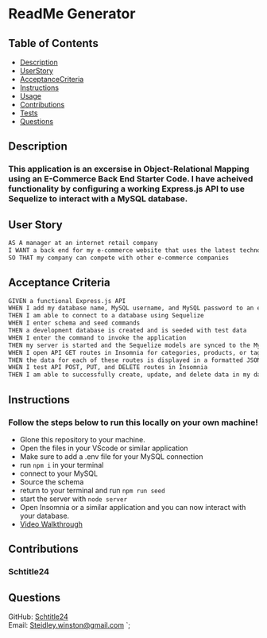 # ReadMe Generator

## Table of Contents
- [Description](#Description)
- [UserStory](#UserStory)
- [AcceptanceCriteria](#AcceptanceCriteria)
- [Instructions](#Instructions)
- [Usage](#Usage)
- [Contributions](#Contributions)
- [Tests](#Tests)
- [Questions](#Questions)


## <a name="Description"></a>Description
  ### This application is an excersise in Object-Relational Mapping using an E-Commerce Back End Starter Code. I have acheived functionality by configuring a working Express.js API to use Sequelize to interact with a MySQL database.  

## <a name="UserStory"></a>User Story

```md
AS A manager at an internet retail company
I WANT a back end for my e-commerce website that uses the latest technologies
SO THAT my company can compete with other e-commerce companies
```

## <a name="AcceptanceCriteria"></a>Acceptance Criteria

```md
GIVEN a functional Express.js API
WHEN I add my database name, MySQL username, and MySQL password to an environment variable file
THEN I am able to connect to a database using Sequelize
WHEN I enter schema and seed commands
THEN a development database is created and is seeded with test data
WHEN I enter the command to invoke the application
THEN my server is started and the Sequelize models are synced to the MySQL database
WHEN I open API GET routes in Insomnia for categories, products, or tags
THEN the data for each of these routes is displayed in a formatted JSON
WHEN I test API POST, PUT, and DELETE routes in Insomnia
THEN I am able to successfully create, update, and delete data in my database
```

## <a name="Instructions"></a>Instructions
  ### Follow the steps below to run this locally on your own machine!  
  - Glone this repository to your machine.
  - Open the files in your VScode or similar application
  - Make sure to add a .env file for your MySQL connection
  - run `npm i` in your terminal
  - connect to your MySQL
  - Source the schema
  - return to your terminal and run `npm run seed`
  - start the server with `node server`
  - Open Insomnia or a similar application and you can now interact with your database. 
  - [Video Walkthrough](https://drive.google.com/file/d/1bYTCgjSoM6GP56KXofRI5VgeuMHBGYXZ/view?usp=sharing)

## <a name="Contributions"></a>Contributions
  ### Schtitle24



## <a name="Questions"></a>Questions
GitHub: [Schtitle24](https://github.com/Schtitle24)
<br>
Email: <Steidley.winston@gmail.com>
`;

